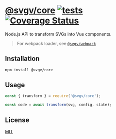 # [@svgv/core](https://github.com/marella/svgv/tree/main/packages/core) [![tests](https://github.com/marella/svgv/actions/workflows/tests.yml/badge.svg)](https://github.com/marella/svgv/actions/workflows/tests.yml) [![Coverage Status](https://coveralls.io/repos/github/marella/svgv/badge.svg)](https://coveralls.io/github/marella/svgv)

Node.js API to transform SVGs into Vue components.

> For webpack loader, see [`@svgv/webpack`](https://www.npmjs.com/package/@svgv/webpack)

## Installation

```sh
npm install @svgv/core
```

## Usage

```js
const { transform } = require('@svgv/core');

const code = await transform(svg, config, state);
```

## License

[MIT](https://github.com/marella/svgv/blob/main/packages/core/LICENSE)
